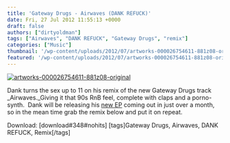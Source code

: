 ```yaml
---
title: 'Gateway Drugs - Airwaves (DANK REFUCK)'
date: Fri, 27 Jul 2012 11:55:13 +0000
draft: false
authors: ["dirtyoldman"]
tags: ["Airwaves", "DANK REFUCK", "Gateway Drugs", "remix"]
categories: ["Music"]
thumbnail: '/wp-content/uploads/2012/07/artworks-000026754611-881z08-original-150x150.jpg'
featured: '/wp-content/uploads/2012/07/artworks-000026754611-881z08-original-304x190.jpg'
---
```


[![](/wp-content/uploads/2012/07/artworks-000026754611-881z08-original-e1342439077508.jpg "artworks-000026754611-881z08-original")](/2012/07/18/gateway-drugs-airwaves/artworks-000026754611-881z08-original/)

Dank turns the sex up to 11 on his remix of the new Gateway Drugs track _Airwaves._Giving it that 90s RnB feel, complete with claps and a porno-synth.  Dank will be releasing his [new EP](/2012/07/13/dank-camouflange-ep-preview/) coming out in just over a month, so in the mean time grab the remix below and put it on repeat.

Download: \[download#348#nohits\] \[tags\]Gateway Drugs, Airwaves, DANK REFUCK, Remix\[/tags\]